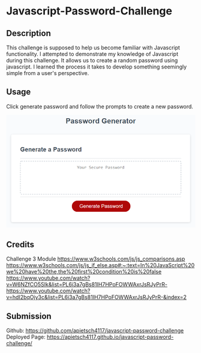 # Javascript-Password-Challenge

## Description

This challenge is supposed to help us become familiar with Javascript functionality. I attempted to demonstrate my knowledge of Javascript during this challenge. It allows us to create a random password using javascript. I learned the process it takes to develop something seemingly simple from a user's perspective. 

## Usage

Click generate password and follow the prompts to create a new password. 


![alt text](assets/screenshot.png)


## Credits

Challenge 3 Module
https://www.w3schools.com/js/js_comparisons.asp
https://www.w3schools.com/js/js_if_else.asp#:~:text=In%20JavaScript%20we%20have%20the,the%20first%20condition%20is%20false
https://www.youtube.com/watch?v=W6NZfCO5SIk&list=PL6i3a7gBs81IH7HPoFOWWAxrJsRJyPrR-
https://www.youtube.com/watch?v=hdI2bqOjy3c&list=PL6i3a7gBs81IH7HPoFOWWAxrJsRJyPrR-&index=2

## Submission

Github: https://github.com/apietsch4117/javascript-password-challenge
Deployed Page: https://apietsch4117.github.io/javascript-password-challenge/
